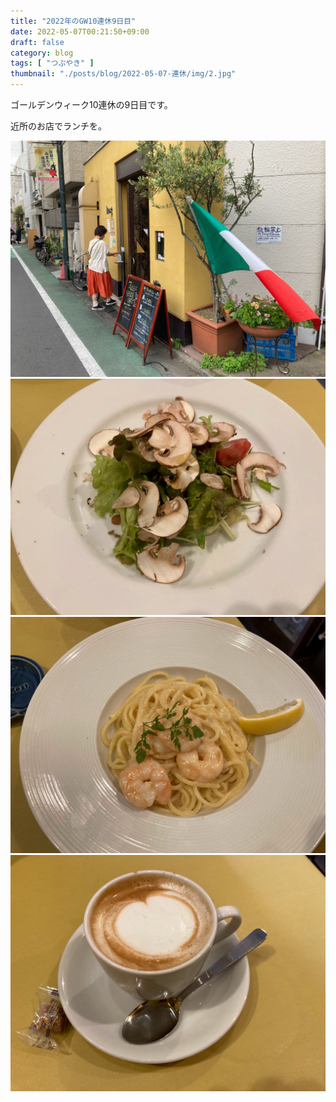 ```yaml
---
title: "2022年のGW10連休9日目"
date: 2022-05-07T00:21:50+09:00
draft: false
category: blog
tags: [ "つぶやき" ]
thumbnail: "./posts/blog/2022-05-07-連休/img/2.jpg"
---
```

ゴールデンウィーク10連休の9日目です。  
<!--more-->
近所のお店でランチを。  

![](./img/1.jpg)
![](./img/2.jpg)
![](./img/3.jpg)
![](./img/4.jpg)
